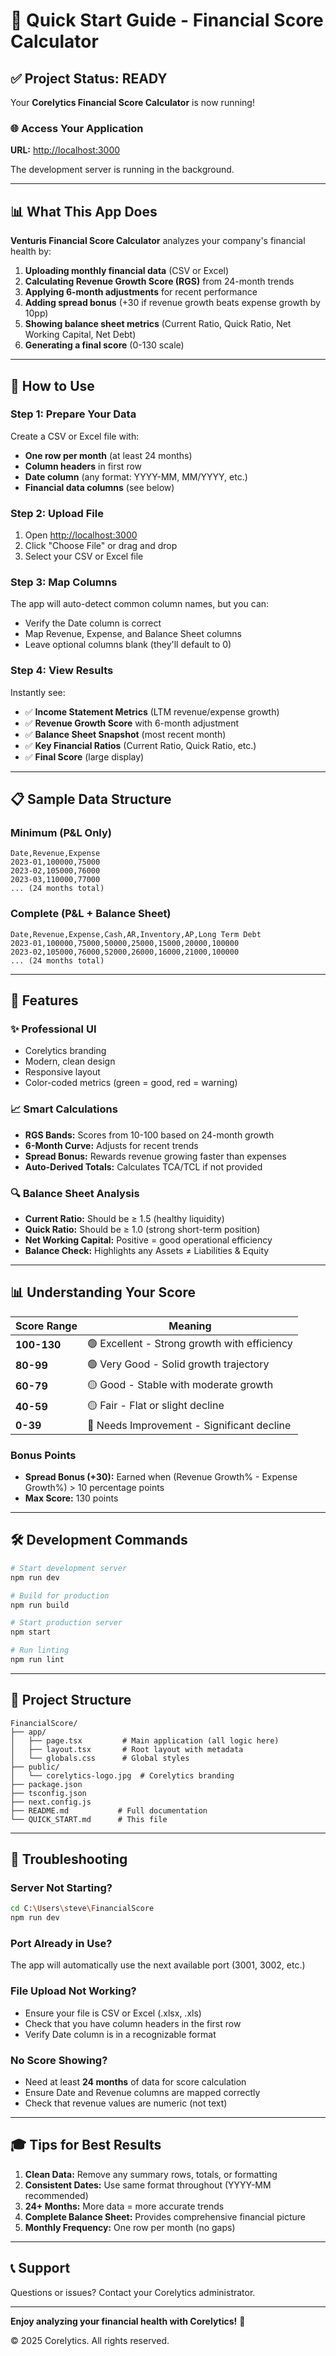 # 🚀 Quick Start Guide - Financial Score Calculator

## ✅ Project Status: READY

Your **Corelytics Financial Score Calculator** is now running!

### 🌐 Access Your Application

**URL:** [http://localhost:3000](http://localhost:3000)

The development server is running in the background.

---

## 📊 What This App Does

**Venturis Financial Score Calculator** analyzes your company's financial health by:

1. **Uploading monthly financial data** (CSV or Excel)
2. **Calculating Revenue Growth Score (RGS)** from 24-month trends
3. **Applying 6-month adjustments** for recent performance
4. **Adding spread bonus** (+30 if revenue growth beats expense growth by 10pp)
5. **Showing balance sheet metrics** (Current Ratio, Quick Ratio, Net Working Capital, Net Debt)
6. **Generating a final score** (0-130 scale)

---

## 🎯 How to Use

### Step 1: Prepare Your Data
Create a CSV or Excel file with:
- **One row per month** (at least 24 months)
- **Column headers** in first row
- **Date column** (any format: YYYY-MM, MM/YYYY, etc.)
- **Financial data columns** (see below)

### Step 2: Upload File
1. Open [http://localhost:3000](http://localhost:3000)
2. Click "Choose File" or drag and drop
3. Select your CSV or Excel file

### Step 3: Map Columns
The app will auto-detect common column names, but you can:
- Verify the Date column is correct
- Map Revenue, Expense, and Balance Sheet columns
- Leave optional columns blank (they'll default to 0)

### Step 4: View Results
Instantly see:
- ✅ **Income Statement Metrics** (LTM revenue/expense growth)
- ✅ **Revenue Growth Score** with 6-month adjustment
- ✅ **Balance Sheet Snapshot** (most recent month)
- ✅ **Key Financial Ratios** (Current Ratio, Quick Ratio, etc.)
- ✅ **Final Score** (large display)

---

## 📋 Sample Data Structure

### Minimum (P&L Only)
```csv
Date,Revenue,Expense
2023-01,100000,75000
2023-02,105000,76000
2023-03,110000,77000
... (24 months total)
```

### Complete (P&L + Balance Sheet)
```csv
Date,Revenue,Expense,Cash,AR,Inventory,AP,Long Term Debt
2023-01,100000,75000,50000,25000,15000,20000,100000
2023-02,105000,76000,52000,26000,16000,21000,100000
... (24 months total)
```

---

## 🎨 Features

### ✨ Professional UI
- Corelytics branding
- Modern, clean design
- Responsive layout
- Color-coded metrics (green = good, red = warning)

### 📈 Smart Calculations
- **RGS Bands:** Scores from 10-100 based on 24-month growth
- **6-Month Curve:** Adjusts for recent trends
- **Spread Bonus:** Rewards revenue growing faster than expenses
- **Auto-Derived Totals:** Calculates TCA/TCL if not provided

### 🔍 Balance Sheet Analysis
- **Current Ratio:** Should be ≥ 1.5 (healthy liquidity)
- **Quick Ratio:** Should be ≥ 1.0 (strong short-term position)
- **Net Working Capital:** Positive = good operational efficiency
- **Balance Check:** Highlights any Assets ≠ Liabilities & Equity

---

## 📊 Understanding Your Score

| Score Range | Meaning |
|-------------|---------|
| **100-130** | 🟢 Excellent - Strong growth with efficiency |
| **80-99** | 🟢 Very Good - Solid growth trajectory |
| **60-79** | 🟡 Good - Stable with moderate growth |
| **40-59** | 🟡 Fair - Flat or slight decline |
| **0-39** | 🔴 Needs Improvement - Significant decline |

### Bonus Points
- **Spread Bonus (+30):** Earned when (Revenue Growth% - Expense Growth%) > 10 percentage points
- **Max Score:** 130 points

---

## 🛠️ Development Commands

```bash
# Start development server
npm run dev

# Build for production
npm run build

# Start production server
npm start

# Run linting
npm run lint
```

---

## 📁 Project Structure

```
FinancialScore/
├── app/
│   ├── page.tsx         # Main application (all logic here)
│   ├── layout.tsx       # Root layout with metadata
│   └── globals.css      # Global styles
├── public/
│   └── corelytics-logo.jpg  # Corelytics branding
├── package.json
├── tsconfig.json
├── next.config.js
├── README.md           # Full documentation
└── QUICK_START.md      # This file
```

---

## 🐛 Troubleshooting

### Server Not Starting?
```bash
cd C:\Users\steve\FinancialScore
npm run dev
```

### Port Already in Use?
The app will automatically use the next available port (3001, 3002, etc.)

### File Upload Not Working?
- Ensure your file is CSV or Excel (.xlsx, .xls)
- Check that you have column headers in the first row
- Verify Date column is in a recognizable format

### No Score Showing?
- Need at least **24 months** of data for score calculation
- Ensure Date and Revenue columns are mapped correctly
- Check that revenue values are numeric (not text)

---

## 🎓 Tips for Best Results

1. **Clean Data:** Remove any summary rows, totals, or formatting
2. **Consistent Dates:** Use same format throughout (YYYY-MM recommended)
3. **24+ Months:** More data = more accurate trends
4. **Complete Balance Sheet:** Provides comprehensive financial picture
5. **Monthly Frequency:** One row per month (no gaps)

---

## 📞 Support

Questions or issues? Contact your Corelytics administrator.

---

**Enjoy analyzing your financial health with Corelytics!** 🎉

© 2025 Corelytics. All rights reserved.


